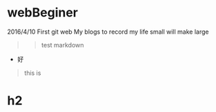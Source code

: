 # webBeginer
2016/4/10 First git web
My blogs to record my life 
small will make large
> > test markdown

* 好

> this is

# h2



